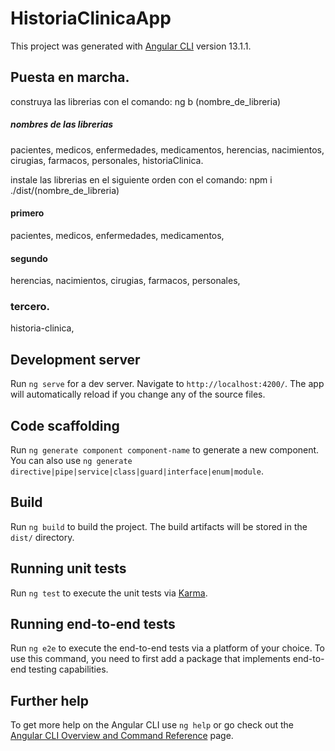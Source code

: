 # HistoriaClinicaApp

This project was generated with [Angular CLI](https://github.com/angular/angular-cli) version 13.1.1.

## Puesta en marcha.
construya las librerias con el comando: ng b (nombre_de_libreria)
##### nombres de las librerias
pacientes,
medicos,
enfermedades,
medicamentos,
herencias,
nacimientos,
cirugias,
farmacos,
personales,
historiaClinica.

instale las librerias en el siguiente orden con el comando: npm i ./dist/(nombre_de_libreria)
#### primero
pacientes,
medicos,
enfermedades,
medicamentos,
#### segundo
herencias,
nacimientos,
cirugias,
farmacos,
personales,

### tercero.
historia-clinica,

## Development server

Run `ng serve` for a dev server. Navigate to `http://localhost:4200/`. The app will automatically reload if you change any of the source files.

## Code scaffolding

Run `ng generate component component-name` to generate a new component. You can also use `ng generate directive|pipe|service|class|guard|interface|enum|module`.

## Build

Run `ng build` to build the project. The build artifacts will be stored in the `dist/` directory.

## Running unit tests

Run `ng test` to execute the unit tests via [Karma](https://karma-runner.github.io).

## Running end-to-end tests

Run `ng e2e` to execute the end-to-end tests via a platform of your choice. To use this command, you need to first add a package that implements end-to-end testing capabilities.

## Further help

To get more help on the Angular CLI use `ng help` or go check out the [Angular CLI Overview and Command Reference](https://angular.io/cli) page.
